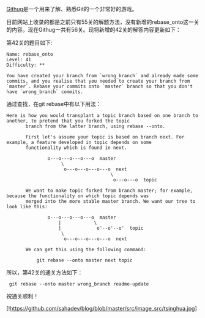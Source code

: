 [Githug](https://github.com/Gazler/githug)是一个用来了解、熟悉Git的一个非常好的游戏。

目前网站上收录的都是之前只有55关的解题方法，没有新增的rebase_onto这一关的内容。现在Githug一共有56关。现将新增的42关的解答内容更新如下：

第42关的题目如下:
```
Name: rebase_onto
Level: 41
Difficulty: **

You have created your branch from `wrong_branch` and already made some commits, and you realise that you needed to create your branch from `master`. Rebase your commits onto `master` branch so that you don't have `wrong_branch` commits.
```

通过查找，在git rebase中有以下用法：
```
Here is how you would transplant a topic branch based on one branch to another, to pretend that you forked the topic
       branch from the latter branch, using rebase --onto.

       First let's assume your topic is based on branch next. For example, a feature developed in topic depends on some
       functionality which is found in next.

               o---o---o---o---o  master
                    \
                     o---o---o---o---o  next
                                      \
                                       o---o---o  topic

       We want to make topic forked from branch master; for example, because the functionality on which topic depends was
       merged into the more stable master branch. We want our tree to look like this:

               o---o---o---o---o  master
                   |            \
                   |             o'--o'--o'  topic
                    \
                     o---o---o---o---o  next

       We can get this using the following command:

           git rebase --onto master next topic
```

所以，第42关的通关方法如下：
```
 git rebase --onto master wrong_branch readme-update
```

祝通关顺利！

[!https://github.com/sahadev/blog/blob/master/src/image_src/tsinghua.jpg]
